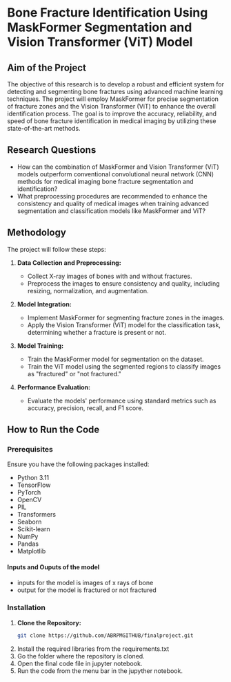 # Bone Fracture Identification Using MaskFormer Segmentation and Vision Transformer (ViT) Model

## Aim of the Project

The objective of this research is to develop a robust and efficient system for detecting and segmenting bone fractures using advanced machine learning techniques. The project will employ MaskFormer for precise segmentation of fracture zones and the Vision Transformer (ViT) to enhance the overall identification process. The goal is to improve the accuracy, reliability, and speed of bone fracture identification in medical imaging by utilizing these state-of-the-art methods.

## Research Questions

- How can the combination of MaskFormer and Vision Transformer (ViT) models outperform conventional convolutional neural network (CNN) methods for medical imaging bone fracture segmentation and identification?
- What preprocessing procedures are recommended to enhance the consistency and quality of medical images when training advanced segmentation and classification models like MaskFormer and ViT?

## Methodology

The project will follow these steps:

1. **Data Collection and Preprocessing:**
   - Collect X-ray images of bones with and without fractures.
   - Preprocess the images to ensure consistency and quality, including resizing, normalization, and augmentation.

2. **Model Integration:**
   - Implement MaskFormer for segmenting fracture zones in the images.
   - Apply the Vision Transformer (ViT) model for the classification task, determining whether a fracture is present or not.

3. **Model Training:**
   - Train the MaskFormer model for segmentation on the dataset.
   - Train the ViT model using the segmented regions to classify images as "fractured" or "not fractured."

4. **Performance Evaluation:**
   - Evaluate the models' performance using standard metrics such as accuracy, precision, recall, and F1 score.

## How to Run the Code

### Prerequisites

Ensure you have the following packages installed:

- Python 3.11
- TensorFlow
- PyTorch
- OpenCV
- PIL
- Transformers
- Seaborn
- Scikit-learn
- NumPy
- Pandas
- Matplotlib
#### Inputs and Ouputs of the model

 - inputs for the model is images of x rays of bone
 - output for the model is fractured or not fractured
### Installation

1. **Clone the Repository:**
   ```bash
   git clone https://github.com/ABRPMGITHUB/finalproject.git
2. Install the required libraries from the requirements.txt
3. Go the folder where the repository is cloned.
4. Open the final code file in jupyter notebook.
5. Run the code from the menu bar in the jupyther notebook.